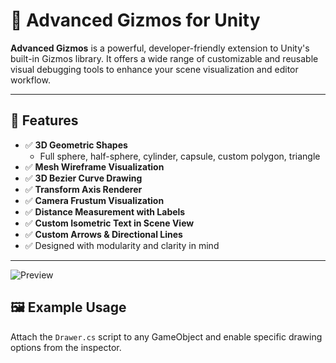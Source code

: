 # 🧭 Advanced Gizmos for Unity

**Advanced Gizmos** is a powerful, developer-friendly extension to Unity's built-in Gizmos library. It offers a wide range of customizable and reusable visual debugging tools to enhance your scene visualization and editor workflow.

---

## 🔧 Features

- ✅ **3D Geometric Shapes**
  - Full sphere, half-sphere, cylinder, capsule, custom polygon, triangle
- ✅ **Mesh Wireframe Visualization**
- ✅ **3D Bezier Curve Drawing**
- ✅ **Transform Axis Renderer**
- ✅ **Camera Frustum Visualization**
- ✅ **Distance Measurement with Labels**
- ✅ **Custom Isometric Text in Scene View**
- ✅ **Custom Arrows & Directional Lines**
- ✅ Designed with modularity and clarity in mind

---
![Preview](Assets/Docs/AdvancedGizmosPreview.png)


## 🖼️ Example Usage

Attach the `Drawer.cs` script to any GameObject and enable specific drawing options from the inspector.
